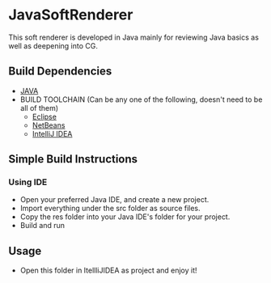 # JavaSoftRenderer
This soft renderer is developed in Java mainly for reviewing Java basics as well as deepening into CG. 

## Build Dependencies
- [JAVA](https://www.java.com/en/download/)
- BUILD TOOLCHAIN (Can be any one of the following, doesn't need to be all of them)
	- [Eclipse](http://eclipse.org/)
	- [NetBeans](https://netbeans.org/)
	- [IntelliJ IDEA](http://www.jetbrains.com/idea/)

## Simple Build Instructions
### Using IDE
- Open your preferred Java IDE, and create a new project.
- Import everything under the src folder as source files.
- Copy the res folder into your Java IDE's folder for your project.
- Build and run


## Usage
- Open this folder in ItellliJIDEA as project and enjoy it!
